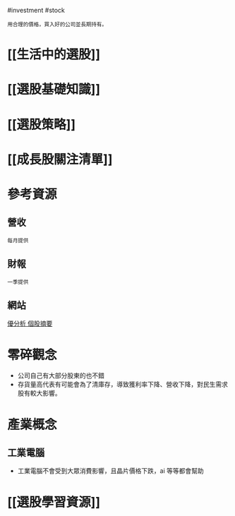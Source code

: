  #investment #stock

	用合理的價格，買入好的公司並長期持有。

# [[生活中的選股]]

# [[選股基礎知識]]

# [[選股策略]]

# [[成長股關注清單]]

# 參考資源

## 營收
	每月提供

## 財報
	一季提供

## 網站
[優分析 個股摘要](https://pro.uanalyze.com.tw/lab/freebie/stockbasicinfo-stocksummary)

# 零碎觀念
- 公司自己有大部分股東的也不錯
- 存貨量高代表有可能會為了清庫存，導致獲利率下降、營收下降，對民生需求股有較大影響。

# 產業概念
## 工業電腦
- 工業電腦不會受到大眾消費影響，且晶片價格下跌，ai 等等都會幫助

# [[選股學習資源]]